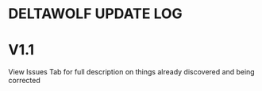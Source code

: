 # DELTAWOLF UPDATE LOG
# V1.1
View Issues Tab for full description on things already discovered and being corrected
